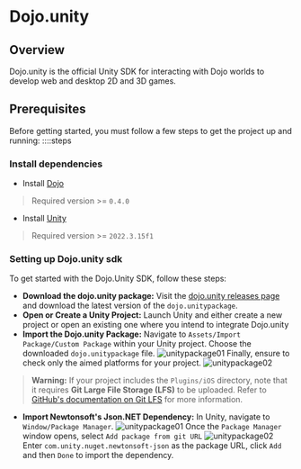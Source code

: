 # Dojo.unity

## Overview

Dojo.unity is the official Unity SDK for interacting with Dojo worlds to develop web and desktop 2D and 3D games.

## Prerequisites

Before getting started, you must follow a few steps to get the project up and running:
::::steps

### Install dependencies

- Install [Dojo](/toolchain/dojoup.md)

> Required version >= `0.4.0`

- Install [Unity](https://unity.com/download)

> Required version >= `2022.3.15f1`

### Setting up Dojo.unity sdk

To get started with the Dojo.Unity SDK, follow these steps:

- **Download the dojo.unity package:** Visit the [dojo.unity releases page](https://github.com/dojoengine/dojo.unity/releases) and download the latest version of the `dojo.unitypackage`.
- **Open or Create a Unity Project:** Launch Unity and either create a new project or open an existing one where you intend to integrate Dojo.unity
- **Import the Dojo.unity Package:** Navigate to `Assets/Import Package/Custom Package` within your Unity project.
  Choose the downloaded `dojo.unitypackage` file.
  ![unitypackage01](/unity/import-unitypackage-01.png)
  Finally, ensure to check only the aimed platforms for your project.
  ![unitypackage02](/unity/import-unitypackage-02.png)

> **Warning:** If your project includes the `Plugins/iOS` directory, note that it requires **Git Large File Storage (LFS)** to be uploaded. Refer to [GitHub's documentation on Git LFS](https://docs.github.com/en/repositories/working-with-files/managing-large-files/about-git-large-file-storage) for more information.

- **Import Newtonsoft's Json.NET Dependency:** In Unity, navigate to `Window/Package Manager`.
  ![unitypackage01](/unity/unitypackage-dependencies-01.png)
  Once the `Package Manager` window opens, select `Add package from git URL`
  ![unitypackage02](/unity/unitypackage-dependencies-02.png)
  Enter `com.unity.nuget.newtonsoft-json` as the package URL, click `Add` and then `Done` to import the dependency.
